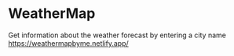 # WeatherMap
Get information about the weather forecast by entering a city name  https://weathermapbyme.netlify.app/
